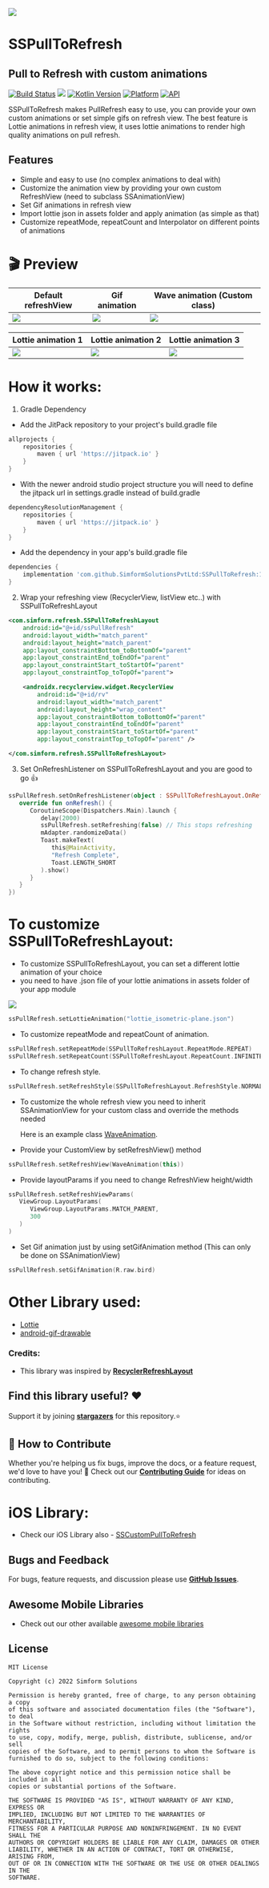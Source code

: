 <a href="https://www.simform.com/"><img src="https://github.com/SimformSolutionsPvtLtd/SSToastMessage/blob/master/simformBanner.png"></a>
# SSPullToRefresh
## Pull to Refresh with custom animations
[![Build Status](https://travis-ci.org/joemccann/dillinger.svg?branch=master)][git-repo-url] [![](https://jitpack.io/v/SimformSolutionsPvtLtd/SSPullToRefresh.svg)](https://jitpack.io/#SimformSolutionsPvtLtd/SSPullToRefresh) [![Kotlin Version](https://img.shields.io/badge/Kotlin-v1.7.10-blue.svg)](https://kotlinlang.org)  [![Platform](https://img.shields.io/badge/Platform-Android-green.svg?style=flat)](https://www.android.com/) [![API](https://img.shields.io/badge/API-17%2B-brightgreen.svg?style=flat)](https://android-arsenal.com/api?level=17)

SSPullToRefresh makes PullRefresh easy to use, you can provide your own custom animations or set simple gifs on refresh view.
The best feature is Lottie animations in refresh view, it uses lottie animations to render high quality animations on pull refresh.

## Features

- Simple and easy to use (no complex animations to deal with)
- Customize the animation view by providing your own custom RefreshView (need to subclass SSAnimationView)
- Set Gif animations in refresh view
- Import lottie json in assets folder and apply animation (as simple as that)
- Customize repeatMode, repeatCount and Interpolator on different points of animations

# 🎬 Preview

| Default refreshView | Gif animation | Wave animation (Custom class) |
|--|--|--|
| <a href="gifs/default.gif">![](gifs/default.gif)</a> | <a href="https://github.com/SimformSolutionsPvtLtd/SSPullToRefresh/blob/529aabcc07246c0d9220f9e93ad85d8509c130f0/sspulltorefresh/src/main/java/com/simform/refresh/SSPullToRefreshLayout.kt#L237">![](gifs/gif.gif)</a> | <a href="app/src/main/java/com/simform/demo/WaveAnimation.kt">![](gifs/wave.gif)</a> |

| Lottie animation 1 | Lottie animation 2 |  Lottie animation 3  |
|--|--|--|
| <a href="https://github.com/SimformSolutionsPvtLtd/SSPullToRefresh/blob/529aabcc07246c0d9220f9e93ad85d8509c130f0/sspulltorefresh/src/main/java/com/simform/refresh/SSPullToRefreshLayout.kt#L228">![](gifs/plane.gif)</a> | <a href="https://github.com/SimformSolutionsPvtLtd/SSPullToRefresh/blob/529aabcc07246c0d9220f9e93ad85d8509c130f0/sspulltorefresh/src/main/java/com/simform/refresh/SSPullToRefreshLayout.kt#L228">![](gifs/clock.gif)</a> | <a href="https://github.com/SimformSolutionsPvtLtd/SSPullToRefresh/blob/529aabcc07246c0d9220f9e93ad85d8509c130f0/sspulltorefresh/src/main/java/com/simform/refresh/SSPullToRefreshLayout.kt#L228">![](gifs/virus.gif)</a> |

# How it works:

1. Gradle Dependency

- Add the JitPack repository to your project's build.gradle file

```groovy
allprojects {
    repositories {
        maven { url 'https://jitpack.io' }
    }
}
```
- With the newer android studio project structure you will need to define the jitpack url in settings.gradle instead of build.gradle

```groovy
dependencyResolutionManagement {
    repositories {
        maven { url 'https://jitpack.io' }
    }
}
```

- Add the dependency in your app's build.gradle file

```groovy
dependencies {
    implementation 'com.github.SimformSolutionsPvtLtd:SSPullToRefresh:1.4'
}
```
2. Wrap your refreshing view (RecyclerView, listView etc..) with SSPullToRefreshLayout
```xml
<com.simform.refresh.SSPullToRefreshLayout
    android:id="@+id/ssPullRefresh"
    android:layout_width="match_parent"
    android:layout_height="match_parent"
    app:layout_constraintBottom_toBottomOf="parent"
    app:layout_constraintEnd_toEndOf="parent"
    app:layout_constraintStart_toStartOf="parent"
    app:layout_constraintTop_toTopOf="parent">

    <androidx.recyclerview.widget.RecyclerView
        android:id="@+id/rv"
        android:layout_width="match_parent"
        android:layout_height="wrap_content"
        app:layout_constraintBottom_toBottomOf="parent"
        app:layout_constraintEnd_toEndOf="parent"
        app:layout_constraintStart_toStartOf="parent"
        app:layout_constraintTop_toTopOf="parent" />

</com.simform.refresh.SSPullToRefreshLayout>
```
3. Set OnRefreshListener on SSPullToRefreshLayout and you are good to go 👍
```kotlin
ssPullRefresh.setOnRefreshListener(object : SSPullToRefreshLayout.OnRefreshListener {
   override fun onRefresh() {
      CoroutineScope(Dispatchers.Main).launch {
         delay(2000)
         ssPullRefresh.setRefreshing(false) // This stops refreshing
         mAdapter.randomizeData()
         Toast.makeText(
            this@MainActivity,
            "Refresh Complete",
            Toast.LENGTH_SHORT
         ).show()
      }
   }
})
```

# To customize SSPullToRefreshLayout:

* To customize SSPullToRefreshLayout, you can set a different lottie animation of your choice
* you need to have .json file of your lottie animations in assets folder of your app module

![](asset_folder.png)

```kotlin
ssPullRefresh.setLottieAnimation("lottie_isometric-plane.json")
```
* To customize repeatMode and repeatCount of animation.
```kotlin
ssPullRefresh.setRepeatMode(SSPullToRefreshLayout.RepeatMode.REPEAT)
ssPullRefresh.setRepeatCount(SSPullToRefreshLayout.RepeatCount.INFINITE)
```
* To change refresh style.
```kotlin
ssPullRefresh.setRefreshStyle(SSPullToRefreshLayout.RefreshStyle.NORMAL)
```
* To customize the whole refresh view you need to inherit SSAnimationView for your custom class and override the methods needed

   Here is an example class
[WaveAnimation][WaveAnimationFile].
* Provide your CustomView by setRefreshView() method
```kotlin
ssPullRefresh.setRefreshView(WaveAnimation(this))
```
* Provide layoutParams if you need to change RefreshView height/width
```kotlin
ssPullRefresh.setRefreshViewParams(
   ViewGroup.LayoutParams(
      ViewGroup.LayoutParams.MATCH_PARENT,
      300
   )
)
```
* Set Gif animation just by using setGifAnimation method (This can only be done on SSAnimationView)
```kotlin
ssPullRefresh.setGifAnimation(R.raw.bird)
```

# Other Library used:
* [Lottie][lottie-repo-url]
* [android-gif-drawable][gif-lib-repo]

### Credits:
- This library was inspired by __[RecyclerRefreshLayout]__

## Find this library useful? ❤️
Support it by joining __[stargazers]__ for this repository.⭐

## 🤝 How to Contribute

Whether you're helping us fix bugs, improve the docs, or a feature request, we'd love to have you! 💪
Check out our __[Contributing Guide]__ for ideas on contributing.


# iOS Library:
* Check our iOS Library also - [SSCustomPullToRefresh][SSCustomPullToRefresh]

## Bugs and Feedback

For bugs, feature requests, and discussion please use __[GitHub Issues]__.

## Awesome Mobile Libraries
- Check out our other available [awesome mobile libraries](https://github.com/SimformSolutionsPvtLtd/Awesome-Mobile-Libraries)

## License

```
MIT License

Copyright (c) 2022 Simform Solutions

Permission is hereby granted, free of charge, to any person obtaining a copy
of this software and associated documentation files (the "Software"), to deal
in the Software without restriction, including without limitation the rights
to use, copy, modify, merge, publish, distribute, sublicense, and/or sell
copies of the Software, and to permit persons to whom the Software is
furnished to do so, subject to the following conditions:

The above copyright notice and this permission notice shall be included in all
copies or substantial portions of the Software.

THE SOFTWARE IS PROVIDED "AS IS", WITHOUT WARRANTY OF ANY KIND, EXPRESS OR
IMPLIED, INCLUDING BUT NOT LIMITED TO THE WARRANTIES OF MERCHANTABILITY,
FITNESS FOR A PARTICULAR PURPOSE AND NONINFRINGEMENT. IN NO EVENT SHALL THE
AUTHORS OR COPYRIGHT HOLDERS BE LIABLE FOR ANY CLAIM, DAMAGES OR OTHER
LIABILITY, WHETHER IN AN ACTION OF CONTRACT, TORT OR OTHERWISE, ARISING FROM,
OUT OF OR IN CONNECTION WITH THE SOFTWARE OR THE USE OR OTHER DEALINGS IN THE
SOFTWARE.
```

[//]: # (These are reference links used in the body of this note and get stripped out when the markdown processor does its job. There is no need to format nicely because it shouldn't be seen. Thanks SO - http://stackoverflow.com/questions/4823468/store-comments-in-markdown-syntax)

   [git-repo-url]: <https://github.com/SimformSolutionsPvtLtd/SSPullToRefresh.git>
   [lottie-repo-url]: <https://github.com/airbnb/lottie-android.git>
   [stargazers]: <https://github.com/SimformSolutionsPvtLtd/SSPullToRefresh/stargazers>
   [Contributing Guide]: <https://github.com/SimformSolutionsPvtLtd/SSPullToRefresh/blob/main/CONTRIBUTING.md>
   [GitHub Issues]: <https://github.com/SimformSolutionsPvtLtd/SSPullToRefresh/issues>
   [RecyclerRefreshLayout]: <https://github.com/dinuscxj/RecyclerRefreshLayout?utm_source=android-arsenal.com&utm_medium=referral&utm_campaign=3383>
   [gif-lib-repo]: <https://github.com/koral--/android-gif-drawable.git>
   [SSCustomPullToRefresh]: <https://github.com/SimformSolutionsPvtLtd/SSCustomPullToRefresh.git>
   [WaveAnimationFile]: app/src/main/java/com/simform/demo/WaveAnimation.kt
